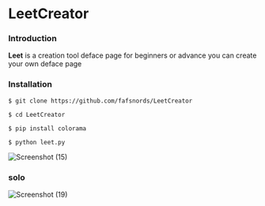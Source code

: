 # LeetCreator
### Introduction
**Leet** is a creation tool deface page for beginners or advance you can create your own deface page
### Installation
```
$ git clone https://github.com/fafsnords/LeetCreator

$ cd LeetCreator

$ pip install colorama

$ python leet.py
```
![Screenshot (15)](https://user-images.githubusercontent.com/100557534/159152655-62c225a8-02f8-4273-9e17-54fc6a0c8ffd.png)

### solo
![Screenshot (19)](https://user-images.githubusercontent.com/100557534/159153610-42b66b55-9b47-41b2-8f7d-6ed2877f55eb.png)


